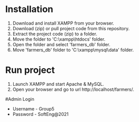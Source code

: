 # Installation

1. Download and install XAMPP from your browser.
2. Download (zip) or pull project code from this repository.
3. Extract the project code (zip) to a folder.
4. Move the folder to 'C:\xampp\htdocs' folder.
5. Open the folder and select 'farmers_db' folder.
6. Move 'farmers_db' folder to 'C:\xampp\mysql\data' folder.

# Run project
1. Launch XAMPP and start Apache & MySQL.
2. Open your browser and go to url http://localhost/farmers/.

#Admin Login
- Username - Group5
- Password - SoftEng@2021
